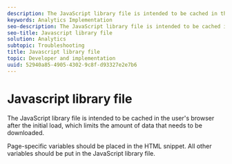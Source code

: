```yaml
---
description: The JavaScript library file is intended to be cached in the user's browser after the initial load, which limits the amount of data that needs to be downloaded.
keywords: Analytics Implementation
seo-description: The JavaScript library file is intended to be cached in the user's browser after the initial load, which limits the amount of data that needs to be downloaded.
seo-title: Javascript library file
solution: Analytics
subtopic: Troubleshooting
title: Javascript library file
topic: Developer and implementation
uuid: 52940a85-4905-4302-9c8f-d93327e2e7b6
---
```


# Javascript library file

The JavaScript library file is intended to be cached in the user's browser after the initial load, which limits the amount of data that needs to be downloaded.

 Page-specific variables should be placed in the HTML snippet. All other variables should be put in the JavaScript library file. 

